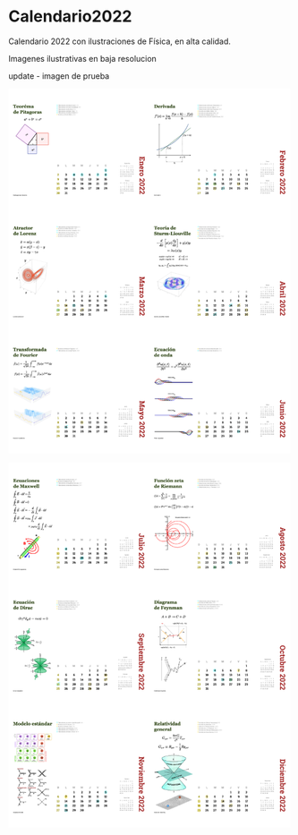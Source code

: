 # Calendario2022
Calendario 2022 con ilustraciones de Física, en alta calidad.

Imagenes ilustrativas en baja resolucion

update - imagen de prueba

![Alt text](https://raw.githubusercontent.com/RamiroBelmarM/Calendario2022/main/test/main-0.png "Calendario 2022")

![Alt text](https://raw.githubusercontent.com/RamiroBelmarM/Calendario2022/main/test/main-1.png "Calendario 2022")

